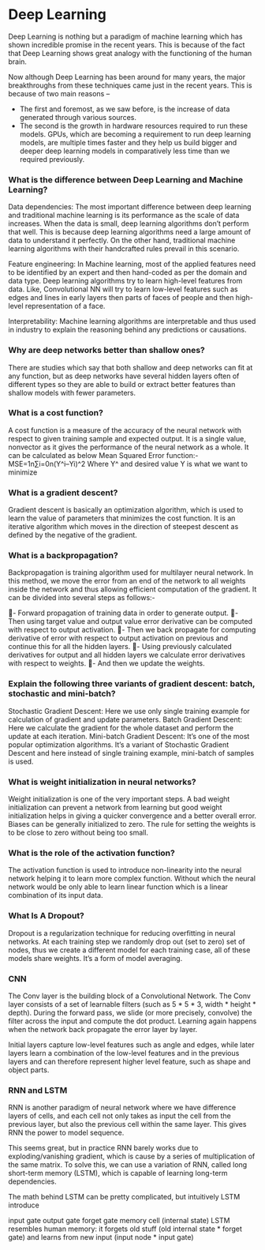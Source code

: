 # Deep Learning

Deep Learning is nothing but a paradigm of machine learning which has shown incredible promise in the recent years. This is because of the fact that Deep Learning shows great analogy with the functioning of the human brain.

Now although Deep Learning has been around for many years, the major breakthroughs from these techniques came just in the recent years. This is because of two main reasons – 
- The first and foremost, as we saw before, is the increase of data generated through various sources.
- The second is the growth in hardware resources required to run these models. GPUs, which are becoming a requirement to run deep learning models, are multiple times faster and they help us build bigger and deeper deep learning models in comparatively less time than we required previously.

### What is the difference between Deep Learning and Machine Learning?

Data dependencies: The most important difference between deep learning and traditional machine learning is its performance as the scale of data increases. When the data is small, deep learning algorithms don’t perform that well. This is because deep learning algorithms need a large amount of data to understand it perfectly. On the other hand, traditional machine learning algorithms with their handcrafted rules prevail in this scenario. 

Feature engineering: In Machine learning, most of the applied features need to be identified by an expert and then hand-coded as per the domain and data type. Deep learning algorithms try to learn high-level features from data. Like, Convolutional NN will try to learn low-level features such as edges and lines in early layers then parts of faces of people and then high-level representation of a face.

Interpretability: Machine learning algorithms are interpretable and thus used in industry to explain the reasoning behind any predictions or causations.

### Why are deep networks better than shallow ones?

There are studies which say that both shallow and deep networks can fit at any function, but as deep networks have several hidden layers often of different types so they are able to build or extract better features than shallow models with fewer parameters.

### What is a cost function?

A cost function is a measure of the accuracy of the neural network with respect to given training sample and expected output. It is a single value, nonvector as it gives the performance of the neural network as a whole. It can be calculated as below Mean Squared Error function:-
MSE=1n∑i=0n(Y^i–Yi)^2
Where Y^ and desired value Y is what we want to minimize

### What is a gradient descent?

Gradient descent is basically an optimization algorithm, which is used to learn the value of parameters that minimizes the cost function. It is an iterative algorithm which moves in the direction of steepest descent as defined by the negative of the gradient.

### What is a backpropagation?

Backpropagation is training algorithm used for multilayer neural network. In this method, we move the error from an end of the network to all weights inside the network and thus allowing efficient computation of the gradient. It can be divided into several steps as follows:-

- Forward propagation of training data in order to generate output.
- Then using target value and output value error derivative can be computed with respect to output activation.
- Then we back propagate for computing derivative of error with respect to output activation on previous and continue this for all the hidden layers.
- Using previously calculated derivatives for output and all hidden layers we calculate error derivatives with respect to weights.
- And then we update the weights.

### Explain the following three variants of gradient descent: batch, stochastic and mini-batch?

Stochastic Gradient Descent: Here we use only single training example for calculation of gradient and update parameters.
Batch Gradient Descent: Here we calculate the gradient for the whole dataset and perform the update at each iteration.
Mini-batch Gradient Descent: It’s one of the most popular optimization algorithms. It’s a variant of Stochastic Gradient Descent and here instead of single training example, mini-batch of samples is used.

### What is weight initialization in neural networks?

Weight initialization is one of the very important steps. A bad weight initialization can prevent a network from learning but good weight initialization helps in giving a quicker convergence and a better overall error. Biases can be generally initialized to zero. The rule for setting the weights is to be close to zero without being too small.

### What is the role of the activation function?

The activation function is used to introduce non-linearity into the neural network helping it to learn more complex function. Without which the neural network would be only able to learn linear function which is a linear combination of its input data.

### What Is A Dropout?

Dropout is a regularization technique for reducing overfitting in neural networks. At each training step we randomly drop out (set to zero) set of nodes, thus we create a different model for each training case, all of these models share weights. It’s a form of model averaging.

### CNN
The Conv layer is the building block of a Convolutional Network. The Conv layer consists of a set of learnable filters (such as 5 * 5 * 3, width * height * depth). During the forward pass, we slide (or more precisely, convolve) the filter across the input and compute the dot product. Learning again happens when the network back propagate the error layer by layer.

Initial layers capture low-level features such as angle and edges, while later layers learn a combination of the low-level features and in the previous layers and can therefore represent higher level feature, such as shape and object parts.

### RNN and LSTM
RNN is another paradigm of neural network where we have difference layers of cells, and each cell not only takes as input the cell from the previous layer, but also the previous cell within the same layer. This gives RNN the power to model sequence.

This seems great, but in practice RNN barely works due to exploding/vanishing gradient, which is cause by a series of multiplication of the same matrix. To solve this, we can use a variation of RNN, called long short-term memory (LSTM), which is capable of learning long-term dependencies.

The math behind LSTM can be pretty complicated, but intuitively LSTM introduce

input gate
output gate
forget gate
memory cell (internal state)
LSTM resembles human memory: it forgets old stuff (old internal state * forget gate) and learns from new input (input node * input gate)

